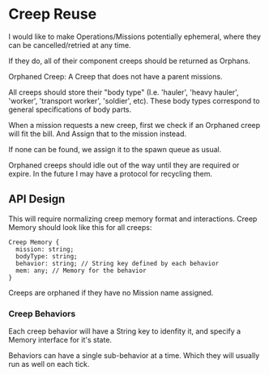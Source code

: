 # Creep Reuse

I would like to make Operations/Missions potentially ephemeral, where they can be cancelled/retried at any time.

If they do, all of their component creeps should be returned as Orphans.

Orphaned Creep: A Creep that does not have a parent missions.

All creeps should store their "body type" (I.e. 'hauler', 'heavy hauler', 'worker', 'transport worker', 'soldier', etc). These body types correspond to general specifications of body parts.

When a mission requests a new creep, first we check if an Orphaned creep will fit the bill. And Assign that to the mission instead.

If none can be found, we assign it to the spawn queue as usual.

Orphaned creeps should idle out of the way until they are required or expire. In the future I may have a protocol for recycling them.



## API Design

This will require normalizing creep memory format and interactions. Creep Memory should look like this for all creeps:

```
Creep Memory {
  mission: string;
  bodyType: string;
  behavior: string; // String key defined by each behavior
  mem: any; // Memory for the behavior
}
```

Creeps are orphaned if they have no Mission name assigned.

### Creep Behaviors

Each creep behavior will have a String key to idenfity it, and specify a Memory interface for it's state.

Behaviors can have a single sub-behavior at a time. Which they will usually run as well on each tick.
